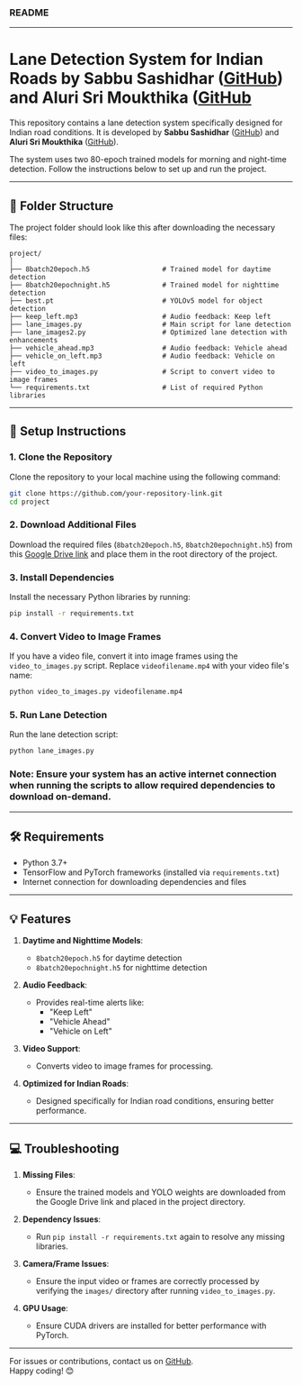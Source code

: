 ### README

---

# Lane Detection System for Indian Roads by **Sabbu Sashidhar** ([GitHub](https://github.com/sashidhar498)) and **Aluri Sri Moukthika** ([GitHub](https://github.com/SriMoukthika12)

This repository contains a lane detection system specifically designed for Indian road conditions. It is developed by **Sabbu Sashidhar** ([GitHub](https://github.com/sashidhar498)) and **Aluri Sri Moukthika** ([GitHub](https://github.com/SriMoukthika12)).

The system uses two 80-epoch trained models for morning and night-time detection. Follow the instructions below to set up and run the project.

---

## 📂 **Folder Structure**
The project folder should look like this after downloading the necessary files:

```
project/
│
├── 8batch20epoch.h5                  # Trained model for daytime detection
├── 8batch20epochnight.h5             # Trained model for nighttime detection
├── best.pt                           # YOLOv5 model for object detection
├── keep_left.mp3                     # Audio feedback: Keep left
├── lane_images.py                    # Main script for lane detection
├── lane_images2.py                   # Optimized lane detection with enhancements
├── vehicle_ahead.mp3                 # Audio feedback: Vehicle ahead
├── vehicle_on_left.mp3               # Audio feedback: Vehicle on left
├── video_to_images.py                # Script to convert video to image frames
└── requirements.txt                  # List of required Python libraries
```

---

## 🚀 **Setup Instructions**

### 1. Clone the Repository
Clone the repository to your local machine using the following command:
```bash
git clone https://github.com/your-repository-link.git
cd project
```

### 2. Download Additional Files
Download the required files (`8batch20epoch.h5`, `8batch20epochnight.h5`) from this [Google Drive link](https://drive.google.com/drive/folders/1FPihPe9Cc6lBjZaS4eP6jt-jCzKFSWV6?usp=sharing) and place them in the root directory of the project.

### 3. Install Dependencies
Install the necessary Python libraries by running:
```bash
pip install -r requirements.txt
```

### 4. Convert Video to Image Frames
If you have a video file, convert it into image frames using the `video_to_images.py` script. Replace `videofilename.mp4` with your video file's name:
```bash
python video_to_images.py videofilename.mp4
```

### 5. Run Lane Detection
Run the lane detection script:
```bash
python lane_images.py
```

### **Note**: Ensure your system has an active internet connection when running the scripts to allow required dependencies to download on-demand.

---

## 🛠️ **Requirements**
- Python 3.7+
- TensorFlow and PyTorch frameworks (installed via `requirements.txt`)
- Internet connection for downloading dependencies and files

---

## 💡 **Features**
1. **Daytime and Nighttime Models**:
   - `8batch20epoch.h5` for daytime detection
   - `8batch20epochnight.h5` for nighttime detection

2. **Audio Feedback**:
   - Provides real-time alerts like:
     - "Keep Left"
     - "Vehicle Ahead"
     - "Vehicle on Left"

3. **Video Support**:
   - Converts video to image frames for processing.

4. **Optimized for Indian Roads**:
   - Designed specifically for Indian road conditions, ensuring better performance.

---

## 💻 **Troubleshooting**
1. **Missing Files**:
   - Ensure the trained models and YOLO weights are downloaded from the Google Drive link and placed in the project directory.

2. **Dependency Issues**:
   - Run `pip install -r requirements.txt` again to resolve any missing libraries.

3. **Camera/Frame Issues**:
   - Ensure the input video or frames are correctly processed by verifying the `images/` directory after running `video_to_images.py`.

4. **GPU Usage**:
   - Ensure CUDA drivers are installed for better performance with PyTorch.

---

For issues or contributions, contact us on [GitHub](https://github.com/sashidhar498).  
Happy coding! 😊
